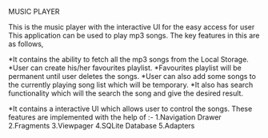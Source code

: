 MUSIC PLAYER

This is the music player with the interactive UI for the easy access for user This application can be used to play mp3 songs. The key features in this are as follows,

*It contains the ability to fetch all the mp3 songs from the Local Storage.
*User can create his/her favourites playlist.
*Favourites playlist will be permanent until user deletes the songs.
*User can also add some songs to the currently playing song list which will be temporary.
*It also has search functionality which will the search the song and give the desired result.

*It contains a interactive UI which allows user to control the songs. These features are implemented with the help of :-
1.Navigation Drawer
2.Fragments
3.Viewpager
4.SQLite Database
5.Adapters

